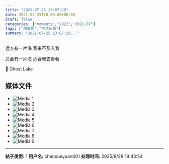 ```yaml
---
title: "2021-07-25 13:07:29"
date: 2021-07-25T10:00:00+08:00
draft: false
categories: ["moments","2021","2021-07"]
tags: ["朋友圈","生活记录"]
summary: "2021-07-25 13:07:29..."
---
```


远方有一片海
我来不及去看

总会有一片海
适合我去看看

📍 Ghost Lake

## 媒体文件

- ![Media 1](/Moments/photos/2021-07-25/202107251307290.jpg)
- ![Media 2](/Moments/photos/2021-07-25/202107251307291.jpg)
- ![Media 3](/Moments/photos/2021-07-25/202107251307292.jpg)
- ![Media 4](/Moments/photos/2021-07-25/202107251307293.jpg)
- ![Media 5](/Moments/photos/2021-07-25/202107251307294.jpg)
- ![Media 6](/Moments/photos/2021-07-25/202107251307295.jpg)
- ![Media 7](/Moments/photos/2021-07-25/202107251307296.jpg)
- ![Media 8](/Moments/photos/2021-07-25/202107251307297.jpg)
- ![Media 9](/Moments/photos/2021-07-25/202107251307298.jpg)

---

**帖子类型:** 1
**用户名:** chenxueyuan001
**处理时间:** 2025/8/28 19:43:54